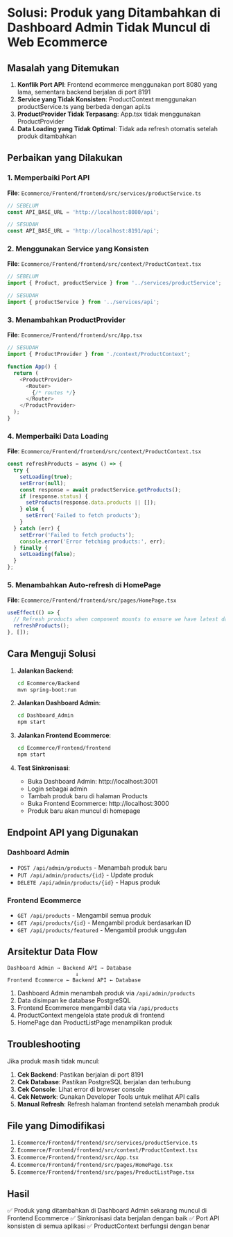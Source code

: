 # Solusi: Produk yang Ditambahkan di Dashboard Admin Tidak Muncul di Web Ecommerce

## Masalah yang Ditemukan

1. **Konflik Port API**: Frontend ecommerce menggunakan port 8080 yang lama, sementara backend berjalan di port 8191
2. **Service yang Tidak Konsisten**: ProductContext menggunakan productService.ts yang berbeda dengan api.ts
3. **ProductProvider Tidak Terpasang**: App.tsx tidak menggunakan ProductProvider
4. **Data Loading yang Tidak Optimal**: Tidak ada refresh otomatis setelah produk ditambahkan

## Perbaikan yang Dilakukan

### 1. Memperbaiki Port API
**File**: `Ecommerce/Frontend/frontend/src/services/productService.ts`
```typescript
// SEBELUM
const API_BASE_URL = 'http://localhost:8080/api';

// SESUDAH  
const API_BASE_URL = 'http://localhost:8191/api';
```

### 2. Menggunakan Service yang Konsisten
**File**: `Ecommerce/Frontend/frontend/src/context/ProductContext.tsx`
```typescript
// SEBELUM
import { Product, productService } from '../services/productService';

// SESUDAH
import { productService } from '../services/api';
```

### 3. Menambahkan ProductProvider
**File**: `Ecommerce/Frontend/frontend/src/App.tsx`
```typescript
// SESUDAH
import { ProductProvider } from './context/ProductContext';

function App() {
  return (
    <ProductProvider>
      <Router>
        {/* routes */}
      </Router>
    </ProductProvider>
  );
}
```

### 4. Memperbaiki Data Loading
**File**: `Ecommerce/Frontend/frontend/src/context/ProductContext.tsx`
```typescript
const refreshProducts = async () => {
  try {
    setLoading(true);
    setError(null);
    const response = await productService.getProducts();
    if (response.status) {
      setProducts(response.data.products || []);
    } else {
      setError('Failed to fetch products');
    }
  } catch (err) {
    setError('Failed to fetch products');
    console.error('Error fetching products:', err);
  } finally {
    setLoading(false);
  }
};
```

### 5. Menambahkan Auto-refresh di HomePage
**File**: `Ecommerce/Frontend/frontend/src/pages/HomePage.tsx`
```typescript
useEffect(() => {
  // Refresh products when component mounts to ensure we have latest data
  refreshProducts();
}, []);
```

## Cara Menguji Solusi

1. **Jalankan Backend**:
   ```bash
   cd Ecommerce/Backend
   mvn spring-boot:run
   ```

2. **Jalankan Dashboard Admin**:
   ```bash
   cd Dashboard_Admin
   npm start
   ```

3. **Jalankan Frontend Ecommerce**:
   ```bash
   cd Ecommerce/Frontend/frontend
   npm start
   ```

4. **Test Sinkronisasi**:
   - Buka Dashboard Admin: http://localhost:3001
   - Login sebagai admin
   - Tambah produk baru di halaman Products
   - Buka Frontend Ecommerce: http://localhost:3000
   - Produk baru akan muncul di homepage

## Endpoint API yang Digunakan

### Dashboard Admin
- `POST /api/admin/products` - Menambah produk baru
- `PUT /api/admin/products/{id}` - Update produk
- `DELETE /api/admin/products/{id}` - Hapus produk

### Frontend Ecommerce
- `GET /api/products` - Mengambil semua produk
- `GET /api/products/{id}` - Mengambil produk berdasarkan ID
- `GET /api/products/featured` - Mengambil produk unggulan

## Arsitektur Data Flow

```
Dashboard Admin → Backend API → Database
                      ↓
Frontend Ecommerce ← Backend API ← Database
```

1. Dashboard Admin menambah produk via `/api/admin/products`
2. Data disimpan ke database PostgreSQL
3. Frontend Ecommerce mengambil data via `/api/products`
4. ProductContext mengelola state produk di frontend
5. HomePage dan ProductListPage menampilkan produk

## Troubleshooting

Jika produk masih tidak muncul:

1. **Cek Backend**: Pastikan berjalan di port 8191
2. **Cek Database**: Pastikan PostgreSQL berjalan dan terhubung
3. **Cek Console**: Lihat error di browser console
4. **Cek Network**: Gunakan Developer Tools untuk melihat API calls
5. **Manual Refresh**: Refresh halaman frontend setelah menambah produk

## File yang Dimodifikasi

1. `Ecommerce/Frontend/frontend/src/services/productService.ts`
2. `Ecommerce/Frontend/frontend/src/context/ProductContext.tsx`
3. `Ecommerce/Frontend/frontend/src/App.tsx`
4. `Ecommerce/Frontend/frontend/src/pages/HomePage.tsx`
5. `Ecommerce/Frontend/frontend/src/pages/ProductListPage.tsx`

## Hasil

✅ Produk yang ditambahkan di Dashboard Admin sekarang muncul di Frontend Ecommerce
✅ Sinkronisasi data berjalan dengan baik
✅ Port API konsisten di semua aplikasi
✅ ProductContext berfungsi dengan benar